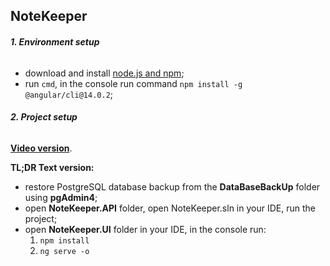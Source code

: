 ## NoteKeeper

###### **1. Environment setup**
  - download and install [node.js and npm](https://www.npackd.org/p/org.nodejs.NodeJS64/16.15.1);
  - run `cmd`, in the console run command `npm install -g @angular/cli@14.0.2`;
  
###### **2. Project setup**

[**Video version**](https://www.youtube.com/watch?v=0c4BVsuFprs).

**TL;DR Text version:**
  - restore PostgreSQL database backup from the **DataBaseBackUp** folder using **pgAdmin4**;
  - open **NoteKeeper.API** folder, open NoteKeeper.sln in your IDE, run the project;
  - open **NoteKeeper.UI** folder in your IDE, in the console run:
     1) `npm install`
     2) `ng serve -o`

